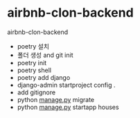 # airbnb-clon-backend
airbnb-clon-backend

- poetry 설치
- 폴더 생성 and git init
- poetry init
- poetry shell
- poetry add django
- django-admin startproject config .
- add gitignore
- python [manage.py](http://manage.py) migrate
- python [manage.py](http://manage.py/) startapp houses